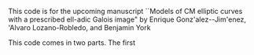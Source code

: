 This code is for the upcoming manuscript
      ``Models of CM elliptic curves with a prescribed ell-adic Galois image"
                by Enrique Gonz\'alez--Jim\'enez, \'Alvaro Lozano-Robledo, and Benjamin York

This code comes in two parts. The first 

